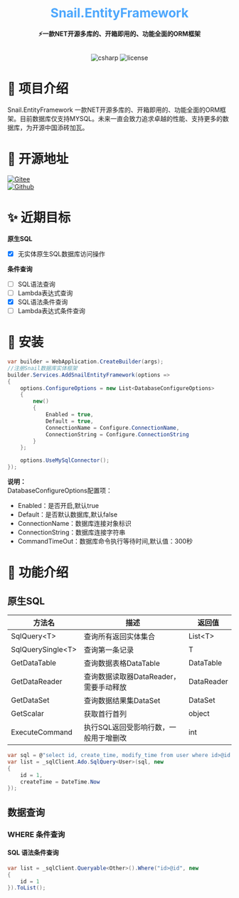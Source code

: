 <div align="center">
	<h1 align="center" style="color:#4da7fd"><b>Snail.EntityFramework</b></h1>
</div>
<div align="center">
<span align="center" style="font-weight:bold" >⚡一款NET开源多库的、开箱即用的、功能全面的ORM框架</span>
</div>
<br>
<p align="center">
<img alt="csharp" src="https://img.shields.io/badge/language-csharp-brightgreen.svg">
<img alt="license" src="https://img.shields.io/badge/license-MIT-blue.svg">
</p>

# 🚩 项目介绍
Snail.EntityFramework 一款NET开源多库的、开箱即用的、功能全面的ORM框架。目前数据库仅支持MYSQL。未来一直会致力追求卓越的性能、支持更多的数据库，为开源中国添砖加瓦。

# 🏅 开源地址
[![Gitee](https://shields.io/badge/Gitee-https://gitee.com/weile0796/Snail.EntityFramework-green?logo=gitee&style=flat&logoColor=red)](https://gitee.com/weile0796/Snail.EntityFramework.git)
<br>
[![Github](https://shields.io/badge/Github-https://github.com/weile0769/Snail.EntityFramework-green?logo=github&style=flat&logoColor=white)](https://github.com/weile0769/Snail.EntityFramework)

# ✨ 近期目标
**原生SQL**
- [x] 无实体原生SQL数据库访问操作

**条件查询**
- [ ] SQL语法查询
- [ ] Lambda表达式查询
- [x] SQL语法条件查询
- [ ] Lambda表达式条件查询

</dl>

# 🎯 安装
```csharp
var builder = WebApplication.CreateBuilder(args);
//注册Snail数据库实体框架
builder.Services.AddSnailEntityFramework(options =>
{
	options.ConfigureOptions = new List<DatabaseConfigureOptions>
	{
		new()
		{
			Enabled = true,
			Default = true,
			ConnectionName = Configure.ConnectionName,
			ConnectionString = Configure.ConnectionString
		}
	};

	options.UseMySqlConnector();
});
```
**说明：** <br>
DatabaseConfigureOptions配置项：
- Enabled：是否开启,默认true
- Default：是否默认数据库,默认false
- ConnectionName：数据库连接对象标识
- ConnectionString：数据库连接字符串
- CommandTimeOut：数据库命令执行等待时间,默认值：300秒

# 🎉 功能介绍
## **原生SQL**
| 方法名             | 描述                                   | 返回值     |
| ------------------ | -------------------------------------- | ---------- |
| SqlQuery\<T>       | 查询所有返回实体集合                   | List\<T>   |
| SqlQuerySingle\<T> | 查询第一条记录                         | T          |
| GetDataTable       | 查询数据表格DataTable                  | DataTable  |
| GetDataReader      | 查询数据读取器DataReader，需要手动释放 | DataReader |
| GetDataSet         | 查询数据结果集DataSet                  | DataSet    |
| GetScalar          | 获取首行首列                           | object     |
| ExecuteCommand     | 执行SQL返回受影响行数，一般用于增删改  | int        |

```csharp
var sql = @"select id, create_time, modify_time from user where id>@id and create_time<@createTime";
var list = _sqlClient.Ado.SqlQuery<User>(sql, new
{
	id = 1,
	createTime = DateTime.Now
});
```

## **数据查询**
### **WHERE 条件查询**
#### **SQL 语法条件查询**
```csharp
var list = _sqlClient.Queryable<Other>().Where("id>@id", new
{
	id = 1
}).ToList();
```